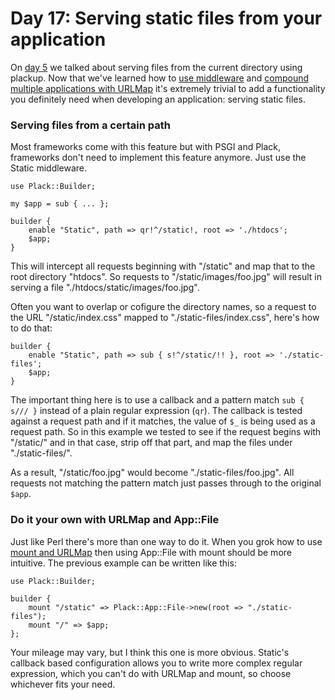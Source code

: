 # Day 17: Serving static files from your application

On [day 5][1] we talked about serving files from the current directory using plackup. Now that we've learned how to [use middleware][2] and [compound multiple applications with URLMap][3] it's extremely trivial to add a functionality you definitely need when developing an application: serving static files.

### Serving files from a certain path

Most frameworks come with this feature but with PSGI and Plack, frameworks don't need to implement this feature anymore. Just use the Static middleware.

```
use Plack::Builder;

my $app = sub { ... };

builder {
    enable "Static", path => qr!^/static!, root => './htdocs';
    $app;
}
```

This will intercept all requests beginning with "/static" and map that to the root directory "htdocs". So requests to "/static/images/foo.jpg" will result in serving a file "./htdocs/static/images/foo.jpg".

Often you want to overlap or cofigure the directory names, so a request to the URL "/static/index.css" mapped to "./static-files/index.css", here's how to do that:

```
builder {
    enable "Static", path => sub { s!^/static/!! }, root => './static-files';
    $app;
}
```

The important thing here is to use a callback and a pattern match `sub { s/// }` instead of a plain regular expression (`qr`). The callback is tested against a request path and if it matches, the value of `$_` is being used as a request path. So in this example we tested to see if the request begins with "/static/" and in that case, strip off that part, and map the files under "./static-files/".

As a result, "/static/foo.jpg" would become "./static-files/foo.jpg". All requests not matching the pattern match just passes through to the original `$app`.

### Do it your own with URLMap and App::File

Just like Perl there's more than one way to do it. When you grok how to use [mount and URLMap][4] then using App::File with mount should be more intuitive. The previous example can be written like this:

```
use Plack::Builder;

builder {
    mount "/static" => Plack::App::File->new(root => "./static-files");
    mount "/" => $app;
};
```

Your mileage may vary, but I think this one is more obvious. Static's callback based configuration allows you to write more complex regular expression, which you can't do with URLMap and mount, so choose whichever fits your need.

  [1]: http://advent.plackperl.org/2009/12/day-5-run-a-static-file-web-server-with-plack.html
  [2]: http://advent.plackperl.org/2009/12/day-10-using-plack-middleware.html
  [3]: http://advent.plackperl.org/2009/12/day-12-maps-multiple-apps-with-mount-and-urlmap.html
  [4]: http://advent.plackperl.org/2009/12/day-12-maps-multiple-apps-with-mount-and-urlmap.html
